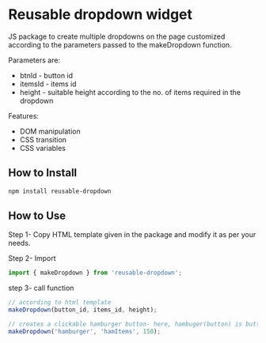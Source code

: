 # Reusable dropdown widget

JS package to create multiple dropdowns on the page customized according to the parameters passed to the makeDropdown function. 

Parameters are:
- btnId - button id
- itemsId - items id
- height - suitable height according to the no. of items required in the dropdown

Features:
- DOM manipulation
- CSS transition
- CSS variables

## How to Install

```sh
npm install reusable-dropdown
```

## How to Use

Step 1- Copy HTML template given in the package and modify it as per your needs.

Step 2- Import

```js
import { makeDropdown } from 'reusable-dropdown';
```

step 3- call function

```js
// according to html template
makeDropdown(button_id, items_id, height); 

// creates a clickable hamburger button- here, hambuger(button) is button_id, hamItems(menu items) is items_id, 150(150px) is customizable height according to no. of menu items
makeDropdown('hamburger', 'hamItems', 150);  

```